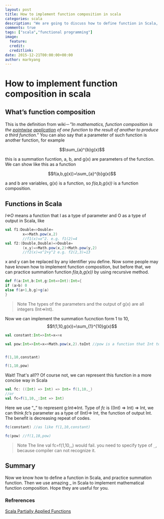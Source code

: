 ```yaml
---
layout: post
title: How to implement function composition in scala
categories: scala
description: "We are going to discuss how to define function in Scala, and also practice mathematical function composition. I hope you will know how beautiful the Scala code is."
comments: true
tags: ["scala","functional programming"]
image:
  feature:
  credit: 
  creditlink: 
date: 2015-12-21T00:00:00+00:00
author: markyang
---
```

# How to implement function composition in scala

## What’s function composition

This is the definition from wiki－*"In mathematics, function composition is the [pointwise](_https://en.wikipedia.org/wiki/Pointwise_ (https://en.wikipedia.org/wiki/Pointwise)) [application](https://en.wikipedia.org/wiki/Function_application) of one function to the result of another to produce a third function."*
You can also say that a parameter of such function is another function, for example

$$\sum_{a}^{b}g(x)$$

this is a summation fucntion, a, b, and g(x) are parameters of the function. We can show like this as a function

$$f(a,b,g(x))=\sum_{a}^{b}g(x)$$

a and b are variables,  g(x) is a function,  so *f(a,b,g(x))* is a function composition.

## Functions in Scala

*I=>O* means a function that I as a type of parameter and O as a type of output in Scala, like

```scala
val f1:Double=>Double=
		x=>Math.pow(x,2) 
		//f1(x)=x^2. e.g. f1(2)=4 
val f2:(Double,Double)=>Double=
		(x,y)=>Math.pow(x,2)+Math.pow(y,2) 
		//f2(x)=x^2+y^2 e.g. f2(2,3)=13
```

x and y can be replaced by any identifier you define.
Now some people may have known how to implement function composition, but before that, we can practice summation function *f(a,b,g(x))* by using recursive method.

```scala
def f(a:Int,b:Int,g:Int=>Int):Int={
if (a>b) 0
else f(a+1,b,g)+g(a)
}
```

>Note 
The types of the parameters and the output of g(x) are all integers (Int=>Int).


Now we can implement the summation fucnction form 1 to 10, 
$$f(1,10,g(x))=\sum_{1}^{10}g(x)$$

```scala
val constant:Int=>Int=x=>x

val pow:Int=>Int=x=>Math.pow(x,2).toInt //pow is a function that Int to Int


f(1,10,constant)

f(1,10,pow)
```

Wait! That's all?? Of course not, we can represent this function in a more concise way in Scala

```scala
val fc: ((Int) => Int) => Int= f(1,10,_)
//or
val fc=f(1,10,_:Int => Int)
```

Here we use “_” to represent  g:Int=>Int. Type of *fc* is ((Int) => Int) => Int, we can think *fc*’s parameter as a type of (Int)=> Int, the function of output Int. The benefit is decreasing repeat of codes.


```scala
fc(constant) //as like f(1,10,constant)

fc(pow) //f(1,10,pow)
```

>Note
The line val fc=f(1,10,_) would fail. you need to specify type of `_`, because compiler can not recognize it.

## Summary
Now we know how to define a function in Scala, and practice summation function. Then we use amazing _ in Scala to implement mathematical function composition.
Hope they are useful for you.

### Refrerences
[Scala Partially Applied Functions](http://www.tutorialspoint.com/scala/partially_applied_functions.htm)




